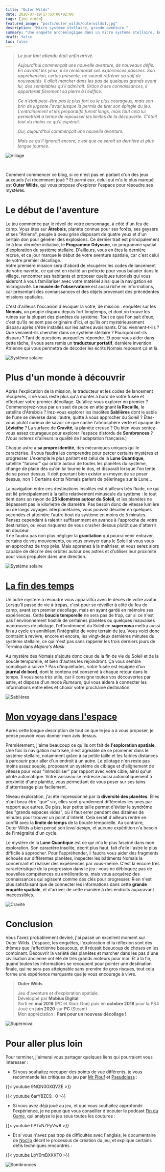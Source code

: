 ```yaml
---
title: "Outer Wilds"
date: 2020-07-19T17:00:00+02:00
tags: [jeu vidéo]
featured_image: "posts/outer_wilds/outerwilds1.jpg"
description: "Micro système stellaire, grande aventure."
summary: "Une enquête archéologique dans un micro système stellaire. Enquêtez sur une civilisation disparue, visitez des planètes insolites et découvrez les mystères de l'Univers avant qu'il ne s'éffondre."
draft: false
toc: false
---
```


>*Le jour tant attendu était enfin arrivé.*
>
>*Aujourd'hui commençait une nouvelle aventure, de nouveaux défis.*
>*En ouvrant les yeux, il se remémorait ses expériences passées. Son appréhension, certes présente, ne saurait réfréner sa soif de nouveautés.*
>*Il allait marcher dans les pas de quelques grands avant lui, des semblables qu'il admirait. Grâce à ses connaissances, il apporterait fièrement sa pierre à l'édifice.*
>
>*Ce n'était peut-être pas le plus fort ou le plus courageux, mais son brin de jugeote l'avait jusque là permis de tirer son épingle du jeu. L'entraînement et les préparatifs furent longs, mais tout cela lui permettrait à terme de repousser les limites de la découverte. C'était tout du moins ce qu'il espérait.*
>
>*Oui, aujourd'hui commençait une nouvelle aventure.*
>
>*Mais ce qu'il ignorait encore, c'est que ce serait sa dernière et plus longue journée.*

![Village](sep_village.png "Le village de départ, sur Âtrebois.")

&nbsp;

Comment commencer ce blog, si ce n'est pas en parlant d'un des jeux auxquels j'ai récemment joué ? Et parmi eux, celui qui m'a le plus marqué est **Outer Wilds**,
qui vous propose d'explorer l'espace pour résoudre ses mystères.


# Le début de l'aventure

Le jeu commence par le réveil de votre personnage, à côté d'un feu de camp. Vous êtes sur **Âtrebois**, planète connue pour ses forêts, ses geysers et ses "Âtriens",
peuple à peau grise disposant de quatre yeux et d'un certain don pour générer des explosions. Ce dernier trait est principalement lié à leur dernière initiative,
le **Programme Odyssée**, un programme spatial d'exploration du système stellaire. D'ailleurs, vous en êtes la dernière recrue,
et ce jour marque le début de votre aventure spatiale, car c'est celui de votre premier décollage.  
Votre première mission sera d'abord de récupérer les codes de lancement de votre navette, ce qui est en réalité un prétexte pour vous balader dans le village,
rencontrer ses habitants et proposer quelques tutoriels qui vous aideront à vous familiariser avec votre matériel ainsi que la navigation en microgravité.
**Le musée de l'observatoire** est aussi riche en informations, car présentant des connaissances et des objets provenant des précédentes missions spatiales.


C'est d'ailleurs l'occasion d'évoquer la votre, de mission : enquêter sur les **Nomais**, un peuple disparu depuis fort longtemps, et dont on trouve les ruines
sur la plupart des planètes du système. Tout ce que l'on sait d'eux, c'est qu'ils ne sont pas originaire d'ici, et qu'ils ont mystérieusement disparu après s'être
installés sur les astres avoisinants. D'où viennent-t-ils ? Que venaient-ils chercher dans ce système stellaire ? Pourquoi ont-ils disparu ?
Tant de questions auxquelles répondre. Et pour vous aider dans cette tâche, il vous sera remis un **traducteur portatif**, dernière invention Âtrienne
qui vous permettra de décoder les écrits Nomais reposant çà et là.

![Système solaire](sep_intrus.png "L'intrus, une comète couverte de glace.")


# Plus d'un monde à découvrir

Après l'explication de la mission, le traducteur et les codes de lancement récupérés, il ne vous reste plus qu'à monter à bord de votre fusée
et effectuer votre premier décollage. Qu'allez-vous explorer en premier ? Commencerez-vous par un saut de puce en atteignant **la Rocaille**,
le satellite d'Âtrebois ? Irez-vous explorer les insolites **Sablières** dont le sable de l'une se déverse dans l'autre, quitte à vous approcher du Soleil ?
Êtes-vous plutôt curieux de savoir ce que cache l'atmosphère verte et opaque de **Léviathe** ? La surface de **Cravité**, la planète creuse ?
Ou bien vous sentez-vous assez courageux pour explorer l'espace distordu de **Sombronces** ? (Vous noterez d'ailleurs la qualité de l'adaptation française.)

Chaque astre a **sa propre identité**, des mécaniques uniques qui le caractérise. Il vous faudra les comprendre pour percer certains mystères et progresser.
L'exemple le plus parlant est celui de la **Lune Quantique**, satellite "farceur" qui orbite autour de toutes les planètes du système,
change de place dès qu'on lui tourne le dos, et disparaît lorsque l'on tente de se poser dessus. Il doit pourtant bien exister un moyen de se poser dessus, non ?
Certains écrits Nomais parlent de pèlerinage sur la Lune...

La navigation entre ces destinations insolites est d'ailleurs très fluide, ce qui est lié principalement à la taille relativement minuscule du système :
le tout tient dans un rayon de **25 kilomètres autour du Soleil**, et les planètes ne dépassent pas le kilomètre de diamètre. Pas besoin donc de vitesse lumière
ou de longs voyages interplanétaires, vous pouvez décoller en quelques secondes et atteindre l'autre bout du système en moins de 5 minutes.
Pensez cependant à ralentir suffisamment en avance à l'approche de votre destination, ou vous risquerez de vous crasher dessus plutôt que d'atterrir en douceur.  
Il ne faudra pas non plus négliger la **gravitation** qui pourra venir entraver certains de vos mouvements, ou vous envoyer dans le Soleil
si vous vous en approchez de trop près. Mais apprenez à la maîtriser, et vous serez alors capable de décrire des orbites autour des astres et d'utiliser leur proximité
pour vous propulser dans une direction.

![Système solaire](sep_systeme.png "Le système stellaire.")


# [La fin des temps](https://www.youtube.com/watch?v=t5vG4Be1Ci8 " Aussi connu sous le nom de 'Final hours 2'")

Un autre mystère à résoudre vous apparaîtra avec le décès de votre avatar. Lorsqu'il passe de vie à trépas, c'est pour se réveiller à côté du feu de camp,
avant son premier décollage, mais en ayant gardé en mémoire ses expériences. Cette **boucle temporelle** ne sera pas de trop,
car si ce n'est pas l'environnement hostile de certaines planètes ou quelques mauvaises manœuvres de pilotage, l'effondrement du Soleil en **supernova**
mettra aussi fin au cycle en annihilant l'intégralité de votre terrain de jeu. Vous voici donc contraint à revivre, encore et encore,
les vingt-deux dernières minutes du système stellaire, ce qui n'est pas sans rappeler les trois derniers jours de Termina dans *Majora's Mask*.

Au mystère des Nomais s'ajoute donc ceux de la fin de vie du Soleil et de la boucle temporelle, et bien d'autres les rejoindront. Ça vous semble compliqué à suivre ?
Pas d'inquiétudes, votre fusée est équipée d'un **journal de bord**, dont le contenu est conservé à chaque retour dans le temps.
Il vous sera très utile, car il consigne toutes vos découvertes par astre, et dispose d'un mode *Rumeurs*, qui vous aidera à connecter les informations entre elles
et choisir votre prochaine destination.

![Sablières](sep_sablieres.png "Les Sablières.")


# [Mon voyage dans l'espace](https://www.youtube.com/watch?v=4d13puTqhq0&t=68 "Vidéo non contractuelle")

Après cette longue description de tout ce que le jeu a à vous proposer, je pense pouvoir vous donner mon avis dessus.

Premièrement, j'aime beaucoup ce qu'ils ont fait de **l'exploration spatiale**. Une fois la navigation maîtrisée,
il est agréable de se promener dans le système stellaire, notamment grâce à sa petite taille et les faibles distances à parcourir pour aller d'un endroit à un autre.
Le pilotage n'en reste pas moins assez souple, proposant un système de ciblage et d'alignement de vitesse pour vous "immobiliser" par rapport avec votre cible,
ainsi qu'un pilote automatique. Votre vaisseau se redresse aussi automatiquement à proximité d'une planète,
vous permettant de vous poser sur ses tains d'atterrissage plus facilement.

Niveau exploration, j'ai été impressionné par la **diversité des planètes**. Elles n'ont beau être "que" six,
elles sont grandement différentes les unes par rapport aux autres. De plus, leur petite taille permet d'éviter le syndrôme des "grands espaces vides",
où il faut errer pendant des dizaines de minutes pour trouver un point d'intérêt. Cela serait d'ailleurs rentré en conflit avec la **limite de temps**
de la boucle temporelle. Au contraire, Outer Wilds a bien pensé son *level design*, et aucune expédition n'a besoin de l'intégralité d'un cycle.

Le mystère de la **Lune Quantique** est ce qui m'a le plus fasciné dans mon exploration. Son caractère insolite, décrit plus haut, fait d'elle
l'astre le plus difficile à approcher. Pour l'appréhender, il faudra vous aider des fragments échoués sur différentes planètes,
inspecter les bâtiments Nomais la concernant et réaliser des expériences par vous-même. C'est là encore très caractéristique de la progression dans le jeu :
vous ne débloquez pas de nouvelles compétences ou améliorations, mais vous acquérez des connaissances qui agissent comme des clés pour progresser.
Rien n'est plus satisfaisant que de connecter les informations dans cette **grande enquête spatiale**, et d'arriver de cette manière
à des endroits auparavant inaccessibles.

![Cravité](sep_cravite.png "Cravité et la Lanterne.")


# Conclusion

Vous l'avez probablement deviné, j'ai passé un excellent moment sur Outer Wilds. L'espace, les enquêtes, l'exploration et la réflexion sont des thèmes que
j'affectionne beaucoup, et il réussit beaucoup de choses en les combinant. Découvrir la variété des planètes et marcher dans les pas d'une civilisation ancienne
ont été de très grands moteurs pour moi. Et à la fin, quand toutes les informations se recoupent pour pointer une destination finale, qui ne sera pas atteignable
sans prendre de gros risques, tout cela forme une expérience marquante que je vous encourage à vivre.

>**Outer Wilds**
>
>Jeu d'aventure et d'exploration spatiale.  
>Développé par **Mobius Digital**  
>Sorti en **mai 2019** (PC et Xbox One) puis en **octobre 2019** pour la PS4  
>Joué en **juin 2020** sur **PC** (Steam)  
>Mon appréciation : **Paré pour un nouveau décollage !**

![Supernova](sep_supernova.png "La fin des temps, mais le début d'une aventure.")


# Pour aller plus loin

Pour terminer, j'aimerai vous partager quelques liens qui pourraient vous intéresser :

* Si vous souhaitez recouper des points de vue différents, je vous recommande les critiques du jeu par [Mr Plouf](https://www.youtube.com/watch?v=9NQN0OXQVZE)
  et [Pseudoless](https://www.youtube.com/watch?v=6arY8ZC9_-0) :

{{< youtube 9NQN0OXQVZE >}}

{{< youtube 6arY8ZC9_-0 >}}

* Si vous avez déjà joué au jeu, et que vous souhaitez approfondir l'expérience, je ne peux que vous conseiller d'écouter le podcast
  [Fin du Game](https://www.youtube.com/watch?v=hPTxNZPyVw8), qui analyse le jeu sous toutes les coutures :

{{< youtube hPTxNZPyVw8 >}}

* Et si vous n'avez pas trop de difficultés avec l'anglais, le documentaire de [Noclip](https://www.youtube.com/watch?v=LbY0mBXKKT0)
  décrit le processus de création du jeu, et explique certains défis techniques rencontrés :

{{< youtube LbY0mBXKKT0 >}}

![Sombronces](sep_sombronces.png "Sombronces")
